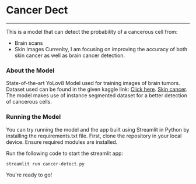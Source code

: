 # Cancer Dect
---
This is a model that can detect the probability of a cancerous cell from: 
- Brain scans
- Skin images
Currenlty, I am focusing on improving the accuracy of both skin cancer as well as brain cancer detection.
### About the Model
State-of-the-art YoLov8 Model used for training images of brain tumors. Dataset used can be found in the given kaggle link: [Click here](https://www.kaggle.com/datasets/masoudnickparvar/brain-tumor-mri-dataset). 
[Skin cancer](https://www.kaggle.com/datasets/nodoubttome/skin-cancer9-classesisic).
The model makes use of instance segmented dataset for a better detection of cancerous cells. 
### Running the Model
You can try running the model and the app built using Streamlit in Python by installing the requirements.txt file. 
First, clone the repository in your local device. 
Ensure required modules are installed. 

Run the following code to start the streamlit app:

```
streamlit run cancer-detect.py
```

You're ready to go!
